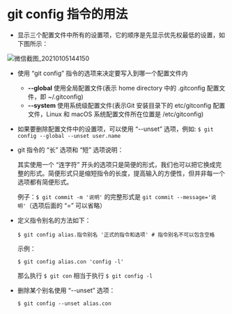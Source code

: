# git config 指令的用法

- 显示三个配置文件中所有的设置项，它的顺序是先显示优先权最低的设置，如下图所示：

![微信截图_20210105144150](https://user-images.githubusercontent.com/27407218/103615701-fa073680-4f65-11eb-8ea4-b04d40719b93.png)

- 使用 “git config” 指令的选项来决定要写入到哪一个配置文件内
  - **--global** 使用全局配置文件(表示 home directory 中的 .gitconfig 配置文件，即 ~/.gitconfig)
  - **--system** 使用系统级配置文件(表示Git 安装目录下的 etc/gitconfig 配置文件，Linux 和 macOS 系统配置文件所在位置是 /etc/gitconfig)

- 如果要删除配置文件中的设置项，可以使用 “--unset” 选项，例如: `$ git config --global --unset user.name` 

- git 指令的 “长” 选项和 “短” 选项说明：

  其实使用一个 “连字符” 开头的选项只是简便的形式，我们也可以把它换成完整的形式。简便形式只是缩短指令的长度，提高输入的方便性，但并非每一个选项都有简便形式。
  
  例子：`$ git commit -m '说明'` 的完整形式是 `git commit --message='说明'`（选项后面的 “=” 可以省略）
  
- 定义指令别名的方法如下：
   ```
   $ git config alias.指令别名 '正式的指令和选项' # 指令别名不可以包含空格
    ```
   示例：
   ```
   $ git config alias.con 'config -l'
   ```
  那么执行 `$ git con` 相当于执行 `$ git config -l`

- 删除某个别名使用 “--unset” 选项：
  ```
  $ git config --unset alias.con
  ```
  
